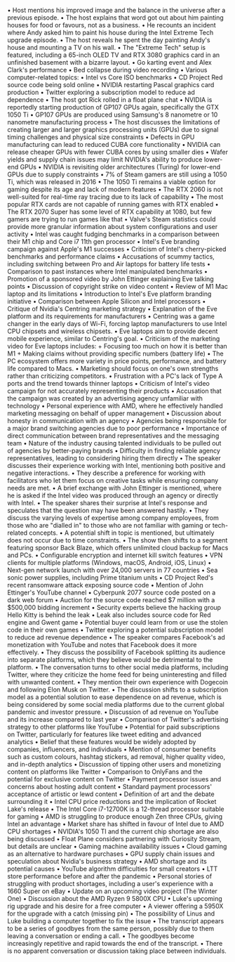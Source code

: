 • Host mentions his improved image and the balance in the universe after a previous episode.
• The host explains that word got out about him painting houses for food or favours, not as a business.
• He recounts an incident where Andy asked him to paint his house during the Intel Extreme Tech upgrade episode.
• The host reveals he spent the day painting Andy's house and mounting a TV on his wall.
• The "Extreme Tech" setup is featured, including a 65-inch OLED TV and RTX 3080 graphics card in an unfinished basement with a bizarre layout.
• Go karting event and Alex Clark's performance
• Bed collapse during video recording
• Various computer-related topics: 
  • Intel vs Core ISO benchmarks
  • CD Project Red source code being sold online
  • NVIDIA restarting Pascal graphics card production
  • Twitter exploring a subscription model to reduce ad dependence
• The host got Rick rolled in a float plane chat
• NVIDIA is reportedly starting production of GP107 GPUs again, specifically the GTX 1050 Ti
• GP107 GPUs are produced using Samsung's 8 nanometre or 10 nanometre manufacturing process
• The host discusses the limitations of creating larger and larger graphics processing units (GPUs) due to signal timing challenges and physical size constraints
• Defects in GPU manufacturing can lead to reduced CUBA core functionality
• NVIDIA can release cheaper GPUs with fewer CUBA cores by using smaller dies
• Wafer yields and supply chain issues may limit NVIDIA's ability to produce lower-end GPUs
• NVIDIA is revisiting older architectures (Turing) for lower-end GPUs due to supply constraints
• 7% of Steam gamers are still using a 1050 Ti, which was released in 2016
• The 1050 Ti remains a viable option for gaming despite its age and lack of modern features
• The RTX 2060 is not well-suited for real-time ray tracing due to its lack of capability
• The most popular RTX cards are not capable of running games with RTX enabled
• The RTX 2070 Super has some level of RTX capability at 1080, but few gamers are trying to run games like that
• Valve's Steam statistics could provide more granular information about system configurations and user activity
• Intel was caught fudging benchmarks in a comparison between their M1 chip and Core i7 11th gen processor
• Intel's Eve branding campaign against Apple's M1 successes
• Criticism of Intel's cherry-picked benchmarks and performance claims
• Accusations of scummy tactics, including switching between Pro and Air laptops for battery life tests
• Comparison to past instances where Intel manipulated benchmarks
• Promotion of a sponsored video by John Ettinger explaining Eve talking points
• Discussion of copyright strike on video content
• Review of M1 Mac laptop and its limitations
• Introduction to Intel's Eve platform branding initiative
• Comparison between Apple Silicon and Intel processors
• Critique of Nvidia's Centring marketing strategy
• Explanation of the Eve platform and its requirements for manufacturers
• Centring was a game changer in the early days of Wi-Fi, forcing laptop manufacturers to use Intel CPU chipsets and wireless chipsets.
• Eve laptops aim to provide decent mobile experience, similar to Centring's goal.
• Criticism of the marketing video for Eve laptops includes:
	+ Focusing too much on how it is better than M1
	+ Making claims without providing specific numbers (battery life)
• The PC ecosystem offers more variety in price points, performance, and battery life compared to Macs.
• Marketing should focus on one's own strengths rather than criticizing competitors.
• Frustration with a PC's lack of Type A ports and the trend towards thinner laptops
• Criticism of Intel's video campaign for not accurately representing their products
• Accusation that the campaign was created by an advertising agency unfamiliar with technology
• Personal experience with AMD, where he effectively handled marketing messaging on behalf of upper management
• Discussion about honesty in communication with an agency
• Agencies being responsible for a major brand switching agencies due to poor performance
• Importance of direct communication between brand representatives and the messaging team
• Nature of the industry causing talented individuals to be pulled out of agencies by better-paying brands
• Difficulty in finding reliable agency representatives, leading to considering hiring them directly
• The speaker discusses their experience working with Intel, mentioning both positive and negative interactions.
• They describe a preference for working with facilitators who let them focus on creative tasks while ensuring company needs are met.
• A brief exchange with John Ettinger is mentioned, where he is asked if the Intel video was produced through an agency or directly with Intel.
• The speaker shares their surprise at Intel's response and speculates that the question may have been answered hastily.
• They discuss the varying levels of expertise among company employees, from those who are "dialled in" to those who are not familiar with gaming or tech-related concepts.
• A potential shift in topic is mentioned, but ultimately does not occur due to time constraints.
• The show then shifts to a segment featuring sponsor Back Blaze, which offers unlimited cloud backup for Macs and PCs.
• Configurable encryption and internet kill switch features
• VPN clients for multiple platforms (Windows, macOS, Android, iOS, Linux)
• Next-gen network launch with over 24,000 servers in 77 countries
• Sea sonic power supplies, including Prime titanium units
• CD Project Red's recent ransomware attack exposing source code
• Mention of John Ettinger's YouTube channel
• Cyberpunk 2077 source code posted on a dark web forum
• Auction for the source code reached $7 million with a $500,000 bidding increment
• Security experts believe the hacking group Hello Kitty is behind the leak
• Leak also includes source code for Red engine and Gwent game
• Potential buyer could learn from or use the stolen code in their own games
• Twitter exploring a potential subscription model to reduce ad revenue dependence
• The speaker compares Facebook's ad monetization with YouTube and notes that Facebook does it more effectively.
• They discuss the possibility of Facebook splitting its audience into separate platforms, which they believe would be detrimental to the platform.
• The conversation turns to other social media platforms, including Twitter, where they criticize the home feed for being uninteresting and filled with unwanted content.
• They mention their own experience with Dogecoin and following Elon Musk on Twitter.
• The discussion shifts to a subscription model as a potential solution to ease dependence on ad revenue, which is being considered by some social media platforms due to the current global pandemic and investor pressure.
• Discussion of ad revenue on YouTube and its increase compared to last year
• Comparison of Twitter's advertising strategy to other platforms like YouTube
• Potential for paid subscriptions on Twitter, particularly for features like tweet editing and advanced analytics
• Belief that these features would be widely adopted by companies, influencers, and individuals
• Mention of consumer benefits such as custom colours, hashtag stickers, ad removal, higher quality video, and in-depth analytics
• Discussion of tipping other users and monetizing content on platforms like Twitter
• Comparison to OnlyFans and the potential for exclusive content on Twitter
• Payment processor issues and concerns about hosting adult content
• Standard payment processors' acceptance of artistic or lewd content
• Definition of art and the debate surrounding it
• Intel CPU price reductions and the implication of Rocket Lake's release
• The Intel Core i7-12700K is a 12-thread processor suitable for gaming
• AMD is struggling to produce enough Zen three CPUs, giving Intel an advantage
• Market share has shifted in favour of Intel due to AMD CPU shortages
• NVIDIA's 1050 TI and the current chip shortage are also being discussed
• Float Plane considers partnering with Curiosity Stream, but details are unclear
• Gaming machine availability issues
• Cloud gaming as an alternative to hardware purchases
• GPU supply chain issues and speculation about Nvidia's business strategy
• AMD shortage and its potential causes
• YouTube algorithm difficulties for small creators
• LTT store performance before and after the pandemic
• Personal stories of struggling with product shortages, including a user's experience with a 1660 Super on eBay
• Update on an upcoming video project (The Winter One)
• Discussion about the AMD Ryzen 9 5800X CPU
• Luke's upcoming rig upgrade and his desire for a free computer
• A viewer offering a 5950X for the upgrade with a catch (missing pin)
• The possibility of Linus and Luke building a computer together to fix the issue
• The transcript appears to be a series of goodbyes from the same person, possibly due to them leaving a conversation or ending a call.
• The goodbyes become increasingly repetitive and rapid towards the end of the transcript.
• There is no apparent conversation or discussion taking place between individuals.